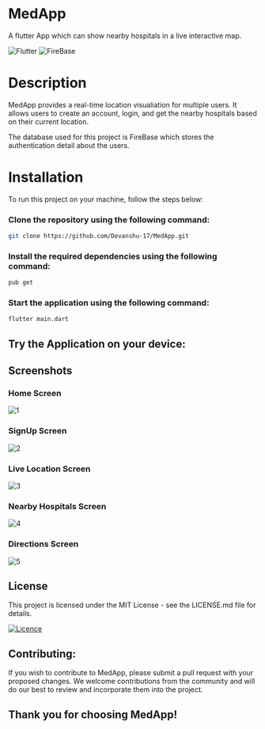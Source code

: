 # MedApp

A flutter App which can show nearby hospitals in a live interactive map.

![Flutter](https://img.shields.io/badge/Flutter-3670A0?style=for-the-badge&logo=Flutter&logoColor=ffdd54)
![FireBase](https://img.shields.io/badge/FireBase-%234ea94b.svg?style=for-the-badge&logo=FireBase&logoColor=white)

# Description

MedApp provides a real-time location visualiation for multiple users. It allows users to create an account, login, and get the nearby hospitals based on their current location.

The database used for this project is FireBase which stores the authentication detail about the users.

# Installation

To run this project on your machine, follow the steps below:

### Clone the repository using the following command:

```bash
git clone https://github.com/Devanshu-17/MedApp.git
```

### Install the required dependencies using the following command:

```bash
pub get
```

### Start the application using the following command:

```bash
flutter main.dart
```

## Try the Application on your device:



## Screenshots

### Home Screen

![1](https://user-images.githubusercontent.com/93381397/235344355-7292ed9e-3c13-4ad8-9388-36b95c4f73f2.jpeg)


### SignUp Screen

![2](https://user-images.githubusercontent.com/93381397/235344362-5dadfc49-950b-4472-ac51-ec2df1d2b123.jpeg)

### Live Location Screen

![3](https://user-images.githubusercontent.com/93381397/235344374-3c5b1d96-9cb2-451a-93ca-6ca5ed4cd422.jpeg)


### Nearby Hospitals Screen

![4](https://user-images.githubusercontent.com/93381397/235344384-fb9ffeca-6074-4cec-8f11-28c6e67cb8cb.jpeg)


### Directions Screen

![5](https://user-images.githubusercontent.com/93381397/235344403-445f6a2a-198b-4bf6-8e2c-0e52b41a7c65.jpeg)


## License

This project is licensed under the MIT License - see the LICENSE.md file for details.

[![Licence](https://img.shields.io/github/license/Ileriayo/markdown-badges?style=for-the-badge)](./LICENSE)

## Contributing:

If you wish to contribute to MedApp, please submit a pull request with your proposed changes. We welcome contributions from the community and will do our best to review and incorporate them into the project.


## Thank you for choosing MedApp!
